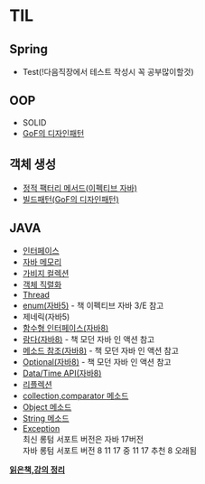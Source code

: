# TIL
## Spring
* Test(!다음직장에서 테스트 작성시 꼭 공부많이할것)
## OOP
* SOLID
* [GoF의 디자인패턴](https://github.com/jungtaemin/TIL/blob/main/OOP/GOF%EC%9D%98%20%EB%94%94%EC%9E%90%EC%9D%B8%ED%8C%A8%ED%84%B4.md)
## 객체 생성
* [정적 팩터리 메서드(이펙티브 자바)](https://github.com/jungtaemin/TIL/blob/main/%EA%B0%9D%EC%B2%B4%20%EC%83%9D%EC%84%B1/%EC%A0%95%EC%A0%81%20%ED%8C%A9%ED%84%B0%EB%A6%AC%20%EB%A9%94%EC%84%9C%EB%93%9C.md)
* [빌드패턴(GoF의 디자인패턴)](https://github.com/jungtaemin/TIL/blob/main/%EA%B0%9D%EC%B2%B4%20%EC%83%9D%EC%84%B1/%EB%B9%8C%EB%93%9C%ED%8C%A8%ED%84%B4.md)

## JAVA
* [인터페이스](https://github.com/jungtaemin/TIL/blob/main/Java/Interface.md)
* [자바 메모리](https://github.com/jungtaemin/TIL/blob/main/Java/%EC%9E%90%EB%B0%94%20%EB%A9%94%EB%AA%A8%EB%A6%AC.md)
* [가비지 컬렉션](https://github.com/jungtaemin/TIL/blob/main/Java/%EA%B0%80%EB%B9%84%EC%A7%80%20%EC%BB%AC%EB%A0%89%EC%85%98.md)
* [객체 직렬화](https://github.com/jungtaemin/TIL/blob/main/Java/%EA%B0%9D%EC%B2%B4%20%EC%A7%81%EB%A0%AC%ED%99%94.md)
* [Thread](https://github.com/jungtaemin/TIL/blob/main/Java/Thread.md)
* [enum(자바5)](https://github.com/jungtaemin/TIL/blob/main/Java/enum.md) - 책 이펙티브 자바 3/E 참고
* 제네릭(자바5)
* [함수형 인터페이스(자바8)](https://github.com/jungtaemin/TIL/blob/main/Java/%ED%95%A8%EC%88%98%ED%98%95%20%EC%9D%B8%ED%84%B0%ED%8E%98%EC%9D%B4%EC%8A%A4.md)
* [람다(자바8)](https://github.com/jungtaemin/TIL/blob/main/Java/%EB%9E%8C%EB%8B%A4.md) - 책 모던 자바 인 액션 참고
* [메소드 참조(자바8)](https://github.com/jungtaemin/TIL/blob/main/Java/%EB%A9%94%EC%86%8C%EB%93%9C%20%EC%B0%B8%EC%A1%B0.md) - 책 모던 자바 인 액션 참고
* [Optional(자바8)](https://github.com/jungtaemin/TIL/blob/main/Java/Optional.md) - 책 모던 자바 인 액션 참고  
* [Data/Time API(자바8)](https://github.com/jungtaemin/TIL/blob/main/Java/DateTime%20API.md)
* [리플렉션](https://github.com/jungtaemin/TIL/blob/main/Java/%EB%A6%AC%ED%94%8C%EB%A0%89%EC%85%98.md)
* [collection,comparator 메소드](https://github.com/jungtaemin/TIL/blob/main/Java/collection%2Ccomparator%20%EB%A9%94%EC%86%8C%EB%93%9C.md)
* [Object 메소드](https://github.com/jungtaemin/TIL/blob/main/Java/ObjectMethod.md)
* [String 메소드](https://github.com/jungtaemin/TIL/blob/main/Java/String%20%EB%A9%94%EC%86%8C%EB%93%9C.md)
* [Exception](https://github.com/jungtaemin/TIL/blob/main/Java/Exception.md)  
최신 롱텀 서포트 버전은 자바 17버전  
자바 롱텀 서포트 버전 8 11 17 중 11 17 추천 8 오래됨


[**읽은책,강의 정리**](https://github.com/jungtaemin/TIL/blob/main/%EC%9D%BD%EC%9D%80%EC%B1%85%2C%EA%B0%95%EC%9D%98%EC%A0%95%EB%A6%AC/%EC%9D%BD%EC%9D%80%EC%B1%85%2C%EA%B0%95%EC%9D%98%EC%A0%95%EB%A6%AC.md)

